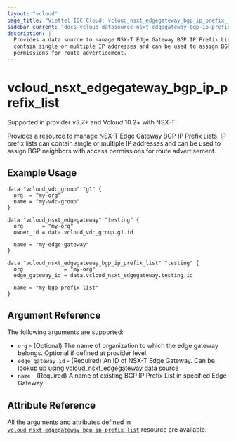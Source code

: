 ```yaml
---
layout: "vcloud"
page_title: "Viettel IDC Cloud: vcloud_nsxt_edgegateway_bgp_ip_prefix_list"
sidebar_current: "docs-vcloud-datasource-nsxt-edgegateway-bgp-ip-prefix-list"
description: |-
  Provides a data source to manage NSX-T Edge Gateway BGP IP Prefix Lists. IP prefix lists can
  contain single or multiple IP addresses and can be used to assign BGP neighbors with access
  permissions for route advertisement.
---
```


# vcloud\_nsxt\_edgegateway\_bgp\_ip\_prefix\_list

Supported in provider *v3.7+* and Vcloud 10.2+ with NSX-T

Provides a resource to manage NSX-T Edge Gateway BGP IP Prefix Lists. IP prefix lists can contain 
single or multiple IP addresses and can be used to assign BGP neighbors with access permissions 
for route advertisement.

## Example Usage

```hcl
data "vcloud_vdc_group" "g1" {
  org  = "my-org"
  name = "my-vdc-group"
}

data "vcloud_nsxt_edgegateway" "testing" {
  org      = "my-org"
  owner_id = data.vcloud_vdc_group.g1.id

  name = "my-edge-gateway"
}

data "vcloud_nsxt_edgegateway_bgp_ip_prefix_list" "testing" {
  org             = "my-org"
  edge_gateway_id = data.vcloud_nsxt_edgegateway.testing.id

  name = "my-bgp-prefix-list"
}
```

## Argument Reference

The following arguments are supported:

* `org` - (Optional) The name of organization to which the edge gateway belongs. Optional if defined at provider level.
* `edge_gateway_id` - (Required) An ID of NSX-T Edge Gateway. Can be lookup up using
  [vcloud_nsxt_edgegateway](/providers/vmware/vcloud/latest/docs/data-sources/nsxt_edgegateway) data source
* `name` - (Required) A name of existing BGP IP Prefix List in specified Edge Gateway

## Attribute Reference

All the arguments and attributes defined in
[`vcloud_nsxt_edgegateway_bgp_ip_prefix_list`](/providers/vmware/vcloud/latest/docs/resources/nsxt_edgegateway_bgp_ip_prefix_list)
resource are available.
